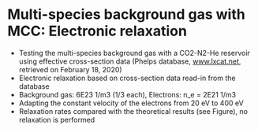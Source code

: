 # Multi-species background gas with MCC: Electronic relaxation
* Testing the multi-species background gas with a CO2-N2-He reservoir using effective cross-section data (Phelps database, www.lxcat.net, retrieved on February 18, 2020)
* Electronic relaxation based on cross-section data read-in from the database
* Background gas: 6E23 1/m3 (1/3 each), Electrons: n_e = 2E21 1/m3
* Adapting the constant velocity of the electrons from 20 eV to 400 eV
* Relaxation rates compared with the theoretical results (see Figure), no relaxation is performed